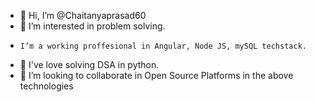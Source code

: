 - 👋 Hi, I’m @Chaitanyaprasad60
- 👀 I’m interested in problem solving. 
-     I’m a working proffesional in Angular, Node JS, mySQL techstack.
- 🌱 I've love solving DSA in python.
- 💞️ I’m looking to collaborate in Open Source Platforms in the above technologies

<!---
Chaitanyaprasad60/Chaitanyaprasad60 is a ✨ special ✨ repository because its `README.md` (this file) appears on your GitHub profile.
You can click the Preview link to take a look at your changes.
--->
